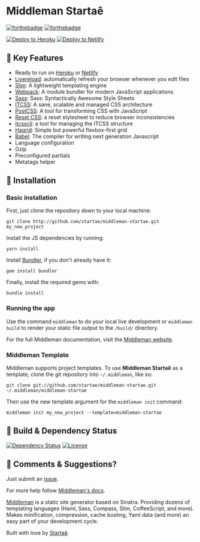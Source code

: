 # Middleman Startaê

[![forthebadge](http://forthebadge.com/images/badges/fuck-it-ship-it.svg)](http://www.startae.com)
[![forthebadge](http://forthebadge.com/images/badges/built-with-love.svg)](http://www.startae.com)

[![Deploy to Heroku](https://www.herokucdn.com/deploy/button.svg)](https://heroku.com/deploy?template=https://github.com/startae/middleman-startae/tree/master)
[![Deploy to Netlify](https://www.netlify.com/img/deploy/button.svg)](https://app.netlify.com/start/deploy?repository=https://github.com/startae/middleman-startae)

## 💁 Key Features 

* Ready to run on [Heroku](http://www.heroku.com) or [Netlify](http://www.netlify.com)
* [Livereload](http://livereload.com): automatically refresh your browser whenever you edit files
* [Slim](http://slim-lang.com): A lightweight templating engine
* [Webpack](https://webpack.js.org/): A module bundler for modern JavaScript applications
* [Sass](http://sass-lang.com): Sass: Syntactically Awesome Style Sheets
* [ITCSS](http://csswizardry.net/talks/2014/11/itcss-dafed.pdf): A sane, scalable and managed CSS architecture
* [PostCSS](http://postcss.org/): A tool for transforming CSS with JavaScript
* [Reset CSS](http://meyerweb.com/eric/tools/css/reset/): a reset stylesheet to reduce browser inconsistencies
* [itcsscli](http://itcsscli.github.io/itcsscli.com/): a tool for managing the ITCSS structure
* [Hagrid](https://github.com/fspoettel/hagrid): Simple but powerful flexbox-first grid
* [Babel](https://babeljs.io/): The compiler for writing next generation Javascript
* Language configuration
* Gzip
* Preconfigured partials
* Metatags helper

## 🔧 Installation 

### Basic installation

First, just clone the repository down to your local machine:

```
git clone http://github.com/startae/middleman-startae.git my_new_project
```

Install the JS dependencies by running:

```
yarn install
```

Install [Bundler](http://gembundler.com/), if you don't already have it:

```
gem install bundler
```

Finally, install the required gems with:

```
bundle install
```

### Running the app

Use the command ```middleman``` to do your local live development or ```middleman build``` to render your static file output to the ```/build/``` directory.

For the full Middleman documentation, visit the [Middleman website](http://middlemanapp.com/).

### Middleman Template

Middleman supports project templates. To use **Middleman Startaê** as a template, clone the git repository into ```~/.middleman```, like so:

```
git clone git://github.com/startae/middleman-startae.git ~/.middleman/middleman-startae
```

Then use the new template argument for the ```middleman init``` command:

```
middleman init my_new_project --template=middleman-startae
```

## 🏁 Build & Dependency Status

[![Dependency Status](http://img.shields.io/gemnasium/startae/middleman-startae.svg?style=flat)](https://gemnasium.com/startae/middleman-startae)
[![License](http://img.shields.io/badge/license-MIT-blue.svg?style=flat)](/)


## 🤔 Comments & Suggestions? 

Just submit an [issue](https://github.com/startae/middleman-startae/issues).

For more help follow [Middleman's docs](https://middlemanapp.com/basics/install/).

[Middleman](http://middlemanapp.com/) is a static site generator based on Sinatra. Providing dozens of templating languages (Haml, Sass, Compass, Slim, CoffeeScript, and more). Makes minification, compression, cache busting, Yaml data (and more) an easy part of your development cycle.

Built with love by [Startaê](https://startae.com/).
